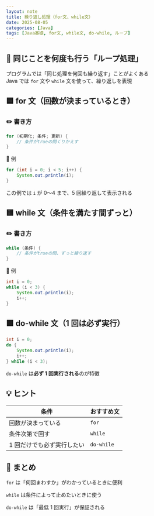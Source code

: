 ```yaml
---
layout: note
title: 繰り返し処理（for文、while文）
date: 2025-08-05
categories: [Java]
tags: [Java基礎, for文, while文, do-while, ループ]
---
```


## 🔁 同じことを何度も行う「ループ処理」

プログラムでは「同じ処理を何回も繰り返す」ことがよくある  
Java では `for` 文や `while` 文を使って、繰り返しを表現

## 🟦 for 文（回数が決まっているとき）

### ✏️ 書き方

```java
for (初期化; 条件; 更新) {
    // 条件がtrueの間くりかえす
}
```

📘 例

```java
for (int i = 0; i < 5; i++) {
    System.out.println(i);
}
```

この例では `i` が 0〜4 まで、5 回繰り返して表示される

## 🟨 while 文（条件を満たす間ずっと）

### ✏️ 書き方

```java
while (条件) {
    // 条件がtrueの間、ずっと繰り返す
}
```

📘 例

```java
int i = 0;
while (i < 3) {
    System.out.println(i);
    i++;
}
```

## 🟪 do-while 文（1 回は必ず実行）

```java
int i = 0;
do {
    System.out.println(i);
    i++;
} while (i < 3);
```

`do-while` は**必ず 1 回実行される**のが特徴

## 💡 ヒント

| 条件                       | おすすめ文 |
| -------------------------- | ---------- |
| 回数が決まっている         | `for`      |
| 条件次第で回す             | `while`    |
| 1 回だけでも必ず実行したい | `do-while` |

## 📝 まとめ

`for` は「何回まわすか」がわかっているときに便利

`while` は条件によって止めたいときに使う

`do-while` は「最低 1 回実行」が保証される
